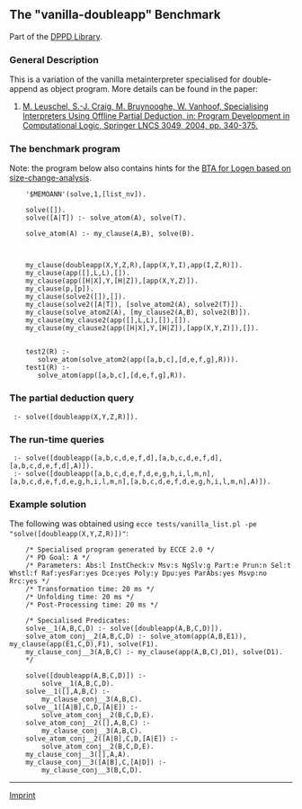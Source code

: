 The "vanilla-doubleapp" Benchmark
---------------------------------

Part of the [DPPD Library](../dppd.html).

### General Description

This is a variation of the vanilla metainterpreter specialised for
double-append as object program. More details can be found in the paper:

1.  [M. Leuschel, S.-J. Craig, M. Bruynooghe, W. Vanhoof, Specialising
    Interpreters Using Offline Partial Deduction, in: Program
    Development in Computational Logic, Springer LNCS 3049, 2004, pp.
    340-375.](http://www.stups.uni-duesseldorf.de/w/Special:Publication/LeCrBrVa04_19)

### The benchmark program

Note: the program below also contains hints for the [BTA for Logen based
on
size-change-analysis](http://www.stups.uni-duesseldorf.de/w/Special:Publication/LeVi08_234).

        '$MEMOANN'(solve,1,[list_nv]).

        solve([]).
        solve([A|T]) :- solve_atom(A), solve(T).

        solve_atom(A) :- my_clause(A,B), solve(B).



        my_clause(doubleapp(X,Y,Z,R),[app(X,Y,I),app(I,Z,R)]).
        my_clause(app([],L,L),[]).
        my_clause(app([H|X],Y,[H|Z]),[app(X,Y,Z)]).
        my_clause(p,[p]).
        my_clause(solve2([]),[]).
        my_clause(solve2([A|T]), [solve_atom2(A), solve2(T)]).
        my_clause(solve_atom2(A), [my_clause2(A,B), solve2(B)]).
        my_clause(my_clause2(app([],L,L),[]),[]).
        my_clause(my_clause2(app([H|X],Y,[H|Z]),[app(X,Y,Z)]),[]).


        test2(R) :-
           solve_atom(solve_atom2(app([a,b,c],[d,e,f,g],R))).
        test1(R) :-
           solve_atom(app([a,b,c],[d,e,f,g],R)).

### The partial deduction query

     :- solve([doubleapp(X,Y,Z,R)]).

### The run-time queries

     :- solve([doubleapp([a,b,c,d,e,f,d],[a,b,c,d,e,f,d],[a,b,c,d,e,f,d],A)]).
     :- solve([doubleapp([a,b,c,d,e,f,d,e,g,h,i,l,m,n],[a,b,c,d,e,f,d,e,g,h,i,l,m,n],[a,b,c,d,e,f,d,e,g,h,i,l,m,n],A)]).

### Example solution

The following was obtained using
`ecce tests/vanilla_list.pl -pe "solve([doubleapp(X,Y,Z,R)])"`:

        /* Specialised program generated by ECCE 2.0 */
        /* PD Goal: A */
        /* Parameters: Abs:l InstCheck:v Msv:s NgSlv:g Part:e Prun:n Sel:t Whstl:f Raf:yesFar:yes Dce:yes Poly:y Dpu:yes ParAbs:yes Msvp:no Rrc:yes */
        /* Transformation time: 20 ms */
        /* Unfolding time: 20 ms */
        /* Post-Processing time: 20 ms */

        /* Specialised Predicates: 
        solve__1(A,B,C,D) :- solve([doubleapp(A,B,C,D)]).
        solve_atom_conj__2(A,B,C,D) :- solve_atom(app(A,B,E1)), my_clause(app(E1,C,D),F1), solve(F1).
        my_clause_conj__3(A,B,C) :- my_clause(app(A,B,C),D1), solve(D1).
        */

        solve([doubleapp(A,B,C,D)]) :- 
            solve__1(A,B,C,D).
        solve__1([],A,B,C) :- 
            my_clause_conj__3(A,B,C).
        solve__1([A|B],C,D,[A|E]) :- 
            solve_atom_conj__2(B,C,D,E).
        solve_atom_conj__2([],A,B,C) :- 
            my_clause_conj__3(A,B,C).
        solve_atom_conj__2([A|B],C,D,[A|E]) :- 
            solve_atom_conj__2(B,C,D,E).
        my_clause_conj__3([],A,A).
        my_clause_conj__3([A|B],C,[A|D]) :- 
            my_clause_conj__3(B,C,D).

------------------------------------------------------------------------

[Imprint](http://www.stups.uni-duesseldorf.de/w/Imprint)
